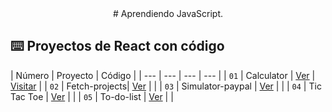 <div align="center">
# Aprendiendo JavaScript.
</div>

## ⌨️ Proyectos de React con código

| Número | Proyecto | Código |
| --- | --- | --- | --- |
| `01` | Calculator | [Ver](calculator) | [Visitar](https://chipper-beignet-dcadff.netlify.app/) |
| `02` | Fetch-projects| [Ver](fetch-projects/1_simpsons_quotes) |  |
| `03` | Simulator-paypal | [Ver](simulator-paypal) |  |
| `04` | Tic Tac Toe  | [Ver](tic-tac-toe) |  |
| `05` | To-do-list | [Ver](to-do-list) | |
